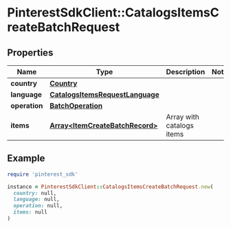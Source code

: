 # PinterestSdkClient::CatalogsItemsCreateBatchRequest

## Properties

| Name | Type | Description | Notes |
| ---- | ---- | ----------- | ----- |
| **country** | [**Country**](Country.md) |  |  |
| **language** | [**CatalogsItemsRequestLanguage**](CatalogsItemsRequestLanguage.md) |  |  |
| **operation** | [**BatchOperation**](BatchOperation.md) |  |  |
| **items** | [**Array&lt;ItemCreateBatchRecord&gt;**](ItemCreateBatchRecord.md) | Array with catalogs items |  |

## Example

```ruby
require 'pinterest_sdk'

instance = PinterestSdkClient::CatalogsItemsCreateBatchRequest.new(
  country: null,
  language: null,
  operation: null,
  items: null
)
```

